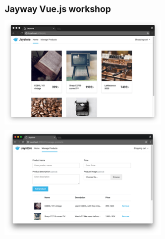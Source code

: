 # Jayway Vue.js workshop

![](/docs/images/jaystore-product-catalog.png)


![](/docs/images/jaystore-manage-products.png)
